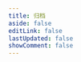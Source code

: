 ```yaml
---
title: 归档
aside: false
editLink: false
lastUpdated: false
showComment: false
---
```


<script lang="ts" setup>
import Archives from '@blog/theme/pages/Archives.vue'
</script>

<ClientOnly>
	<Archives />
</ClientOnly>
